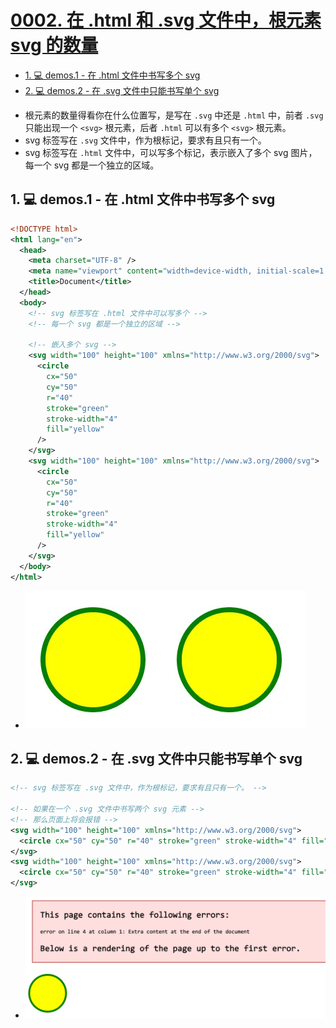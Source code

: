 # [0002. 在 .html 和 .svg 文件中，根元素 svg 的数量](https://github.com/Tdahuyou/svg/tree/main/0002.%20%E5%9C%A8%20.html%20%E5%92%8C%20.svg%20%E6%96%87%E4%BB%B6%E4%B8%AD%EF%BC%8C%E6%A0%B9%E5%85%83%E7%B4%A0%20svg%20%E7%9A%84%E6%95%B0%E9%87%8F)

<!-- region:toc -->
- [1. 💻 demos.1 - 在 .html 文件中书写多个 svg](#1--demos1---在-html-文件中书写多个-svg)
- [2. 💻 demos.2 - 在 .svg 文件中只能书写单个 svg](#2--demos2---在-svg-文件中只能书写单个-svg)
<!-- endregion:toc -->
- 根元素的数量得看你在什么位置写，是写在 `.svg` 中还是 `.html` 中，前者 `.svg` 只能出现一个 `<svg>` 根元素，后者 `.html` 可以有多个 `<svg>` 根元素。
- svg 标签写在 `.svg` 文件中，作为根标记，要求有且只有一个。
- svg 标签写在 `.html` 文件中，可以写多个标记，表示嵌入了多个 svg 图片，每一个 svg 都是一个独立的区域。

## 1. 💻 demos.1 - 在 .html 文件中书写多个 svg

```xml
<!DOCTYPE html>
<html lang="en">
  <head>
    <meta charset="UTF-8" />
    <meta name="viewport" content="width=device-width, initial-scale=1.0" />
    <title>Document</title>
  </head>
  <body>
    <!-- svg 标签写在 .html 文件中可以写多个 -->
    <!-- 每一个 svg 都是一个独立的区域 -->
    
    <!-- 嵌入多个 svg -->
    <svg width="100" height="100" xmlns="http://www.w3.org/2000/svg">
      <circle
        cx="50"
        cy="50"
        r="40"
        stroke="green"
        stroke-width="4"
        fill="yellow"
      />
    </svg>
    <svg width="100" height="100" xmlns="http://www.w3.org/2000/svg">
      <circle
        cx="50"
        cy="50"
        r="40"
        stroke="green"
        stroke-width="4"
        fill="yellow"
      />
    </svg>
  </body>
</html>
```

- ![](assets/2024-12-09-15-38-48.png)

## 2. 💻 demos.2 - 在 .svg 文件中只能书写单个 svg

```xml
<!-- svg 标签写在 .svg 文件中，作为根标记，要求有且只有一个。 -->

<!-- 如果在一个 .svg 文件中书写两个 svg 元素 -->
<!-- 那么页面上将会报错 -->
<svg width="100" height="100" xmlns="http://www.w3.org/2000/svg">
  <circle cx="50" cy="50" r="40" stroke="green" stroke-width="4" fill="yellow" />
</svg>
<svg width="100" height="100" xmlns="http://www.w3.org/2000/svg">
  <circle cx="50" cy="50" r="40" stroke="green" stroke-width="4" fill="yellow" />
</svg>
```

- ![](assets/2024-12-09-15-39-52.png)